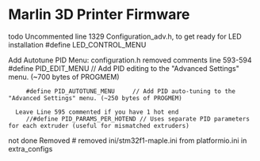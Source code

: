 # Marlin 3D Printer Firmware
todo
Uncommented line 1329 Configuration_adv.h, to get ready for LED installation
  #define LED_CONTROL_MENU

 Add Autotune PID Menu:
   configuration.h
      removed comments line 593-594
         #define PID_EDIT_MENU         // Add PID editing to the "Advanced Settings" menu. (~700 bytes of PROGMEM)

         #define PID_AUTOTUNE_MENU     // Add PID auto-tuning to the "Advanced Settings" menu. (~250 bytes of PROGMEM)

      Leave Line 595 commented if you have 1 hot end
         //#define PID_PARAMS_PER_HOTEND // Uses separate PID parameters for each extruder (useful for mismatched extruders)


not done
Removed # removed     ini/stm32f1-maple.ini from platformio.ini in extra_configs
                           